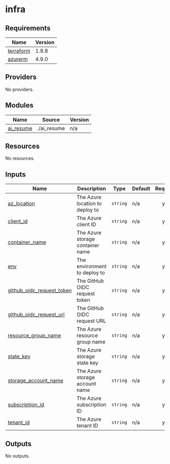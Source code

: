 # infra

<!-- BEGINNING OF PRE-COMMIT-TERRAFORM DOCS HOOK -->
## Requirements

| Name | Version |
|------|---------|
| <a name="requirement_terraform"></a> [terraform](#requirement\_terraform) | 1.9.8 |
| <a name="requirement_azurerm"></a> [azurerm](#requirement\_azurerm) | 4.9.0 |

## Providers

No providers.

## Modules

| Name | Source | Version |
|------|--------|---------|
| <a name="module_ai_resume"></a> [ai\_resume](#module\_ai\_resume) | ./ai_resume | n/a |

## Resources

No resources.

## Inputs

| Name | Description | Type | Default | Required |
|------|-------------|------|---------|:--------:|
| <a name="input_az_location"></a> [az\_location](#input\_az\_location) | The Azure location to deploy to | `string` | n/a | yes |
| <a name="input_client_id"></a> [client\_id](#input\_client\_id) | The Azure client ID | `string` | n/a | yes |
| <a name="input_container_name"></a> [container\_name](#input\_container\_name) | The Azure storage container name | `string` | n/a | yes |
| <a name="input_env"></a> [env](#input\_env) | The environment to deploy to | `string` | n/a | yes |
| <a name="input_github_oidc_request_token"></a> [github\_oidc\_request\_token](#input\_github\_oidc\_request\_token) | The GitHub OIDC request token | `string` | n/a | yes |
| <a name="input_github_oidc_request_url"></a> [github\_oidc\_request\_url](#input\_github\_oidc\_request\_url) | The GitHub OIDC request URL | `string` | n/a | yes |
| <a name="input_resource_group_name"></a> [resource\_group\_name](#input\_resource\_group\_name) | The Azure resource group name | `string` | n/a | yes |
| <a name="input_state_key"></a> [state\_key](#input\_state\_key) | The Azure storage state key | `string` | n/a | yes |
| <a name="input_storage_account_name"></a> [storage\_account\_name](#input\_storage\_account\_name) | The Azure storage account name | `string` | n/a | yes |
| <a name="input_subscription_id"></a> [subscription\_id](#input\_subscription\_id) | The Azure subscription ID | `string` | n/a | yes |
| <a name="input_tenant_id"></a> [tenant\_id](#input\_tenant\_id) | The Azure tenant ID | `string` | n/a | yes |

## Outputs

No outputs.
<!-- END OF PRE-COMMIT-TERRAFORM DOCS HOOK -->
